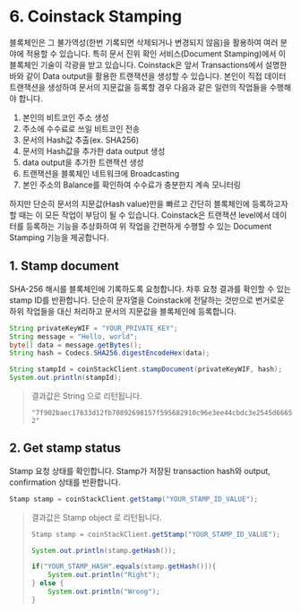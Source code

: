 # 6. Coinstack Stamping

블록체인은 그 불가역성\(한번 기록되면 삭제되거나 변경되지 않음\)을 활용하여 여러 분야에 적용할 수 있습니다. 특히 문서 진위 확인 서비스\(Document Stamping\)에서 이 블록체인 기술이 각광을 받고 있습니다. Coinstack은 앞서 Transactions에서 설명한 바와 같이 Data output을 활용한 트랜잭션을 생성할 수 있습니다. 본인이 직접 데이터 트랜잭션을 생성하여 문서의 지문값을 등록할 경우 다음과 같은 일련의 작업들을 수행해야 합니다.

1. 본인의 비트코인 주소 생성
2. 주소에 수수료로 쓰일 비트코인 전송
3. 문서의 Hash값 추출\(ex. SHA256\)
4. 문서의 Hash값을 추가한 data output 생성
5. data output을 추가한 트랜잭션 생성
6. 트랜잭션을 블록체인 네트워크에 Broadcasting
7. 본인 주소의 Balance를 확인하여 수수료가 충분한지 계속 모니터링

하지만 단순히 문서의 지문값\(Hash value\)만을 빠르고 간단히 블록체인에 등록하고자 할 때는 이 모든 작업이 부담이 될 수 있습니다. Coinstack은 트랜잭션 level에서 데이터를 등록하는 기능을 추상화하여 위 작업을 간편하게 수행할 수 있는 Document Stamping 기능을 제공합니다.

## 1. Stamp document

SHA-256 해시를 블록체인에 기록하도록 요청합니다. 차후 요청 결과를 확인할 수 있는 stamp ID를 반환합니다. 단순히 문자열을 Coinstack에 전달하는 것만으로 번거로운 하위 작업들을 대신 처리하고 문서의 지문값을 블록체인에 등록합니다.

```java
String privateKeyWIF = "YOUR_PRIVATE_KEY";
String message = "Hello, world";
byte[] data = message.getBytes();
String hash = Codecs.SHA256.digestEncodeHex(data);

String stampId = coinStackClient.stampDocument(privateKeyWIF, hash);
System.out.println(stampId);
```

> 결과값은 String 으로 리턴됩니다.
>
> ```text
> "7f902baec17633d12fb70892698157f595682910c96e3ee44cbdc3e2545d6665-2"
> ```

## 2. Get stamp status

Stamp 요청 상태를 확인합니다. Stamp가 저장된 transaction hash와 output, confirmation 상태를 반환합니다.

```java
Stamp stamp = coinStackClient.getStamp("YOUR_STAMP_ID_VALUE");
```

> 결과값은 Stamp object 로 리턴됩니다.
>
> ```java
> Stamp stamp = coinStackClient.getStamp("YOUR_STAMP_ID_VALUE");
>
> System.out.println(stamp.getHash());
>
> if("YOUR_STAMP_HASH".equals(stamp.getHash())){
>     System.out.println("Right");
> } else {
>     System.out.println("Wrong");
> }
> ```

